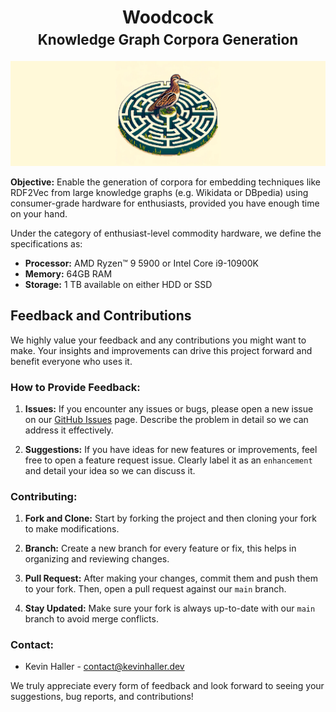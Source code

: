 <div style="text-align: center;">
  <h1>
    Woodcock <br/>
    <span style="font-size: 0.8em">Knowledge Graph Corpora Generation</span>
  </h1>
</div>

![American Woodcock in a labyrinth pixel art (DALL-E)](docs/graphics/woodcock.png)

**Objective:** Enable the generation of corpora for embedding techniques like RDF2Vec from large knowledge graphs (e.g. Wikidata or DBpedia) using consumer-grade hardware for enthusiasts, provided you have enough time on your hand.

Under the category of enthusiast-level commodity hardware, we define the specifications as:

- **Processor:** AMD Ryzen™ 9 5900 or Intel Core i9-10900K
- **Memory:** 64GB RAM
- **Storage:** 1 TB available on either HDD or SSD

## Feedback and Contributions

We highly value your feedback and any contributions you might want to make. Your insights and improvements can drive this project forward and benefit everyone who uses it.

### How to Provide Feedback:

1. **Issues:** If you encounter any issues or bugs, please open a new issue on our [GitHub Issues](https://github.com/khaller93/woodcock/issues) page. Describe the problem in detail so we can address it effectively.

2. **Suggestions:** If you have ideas for new features or improvements, feel free to open a feature request issue. Clearly label it as an `enhancement` and detail your idea so we can discuss it.

### Contributing:

1. **Fork and Clone:** Start by forking the project and then cloning your fork to make modifications.

2. **Branch:** Create a new branch for every feature or fix, this helps in organizing and reviewing changes.

3. **Pull Request:** After making your changes, commit them and push them to your fork. Then, open a pull request against our `main` branch.

4. **Stay Updated:** Make sure your fork is always up-to-date with our `main` branch to avoid merge conflicts.

### Contact:

- Kevin Haller - [contact@kevinhaller.dev](mailto:contact@kevinhaller.dev)

We truly appreciate every form of feedback and look forward to seeing your suggestions, bug reports, and contributions!
